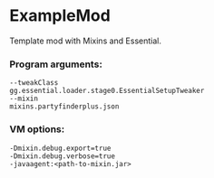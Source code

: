 # ExampleMod
Template mod with Mixins and Essential.

### Program arguments:
```
--tweakClass
gg.essential.loader.stage0.EssentialSetupTweaker
--mixin
mixins.partyfinderplus.json
```

### VM options:
```
-Dmixin.debug.export=true
-Dmixin.debug.verbose=true
-javaagent:<path-to-mixin.jar>
```
